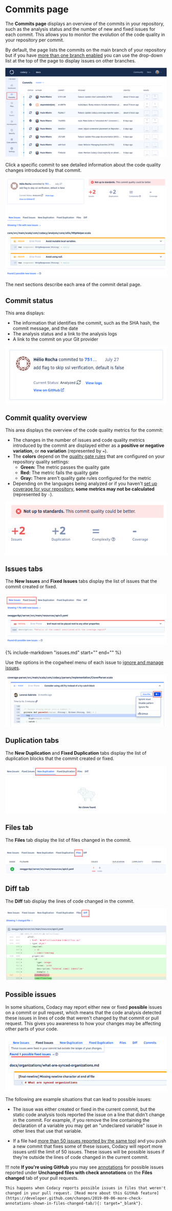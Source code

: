 # Commits page

The **Commits page** displays an overview of the commits in your repository, such as the analysis status and the number of new and fixed issues for each commit. This allows you to monitor the evolution of the code quality in your repository per commit.

By default, the page lists the commits on the main branch of your repository but if you have [more than one branch enabled](../repositories-configure/managing-branches.md) you can use the drop-down list at the top of the page to display issues on other branches.

![Commits page](images/commits.png)

Click a specific commit to see detailed information about the code quality changes introduced by that commit.

![Commit detail](images/commits-detail.png)

The next sections describe each area of the commit detail page.

## Commit status

This area displays:

-   The information that identifies the commit, such as the SHA hash, the commit message, and the date
-   The analysis status and a link to the analysis logs
-   A link to the commit on your Git provider

![Commit status](images/commits-detail-status.png)

## Commit quality overview

This area displays the overview of the code quality metrics for the commit:

-   The changes in the number of issues and code quality metrics introduced by the commit are displayed either as a **positive or negative variation**, or **no variation** (represented by `=`).
-   The **colors** depend on the [quality gate rules](../repositories-configure/adjusting-quality-settings.md) that are configured on your repository quality settings:
    -   **Green:** The metric passes the quality gate
    -   **Red:** The metric fails the quality gate
    -   **Gray:** There aren't quality gate rules configured for the metric
-   Depending on the languages being analyzed or if you haven't [set up coverage for your repository](../coverage-reporter/index.md), **some metrics may not be calculated** (represented by `-`).

![Commit quality overview](images/commits-detail-quality-overview.png)

## Issues tabs

The **New Issues** and **Fixed Issues** tabs display the list of issues that the commit created or fixed.

![New Issues and Fixed Issues tabs](images/commits-tab-issues.png)<!--TODO Replace screenshot?-->

{%
    include-markdown "issues.md"
    start="<!--issue-detail-start-->"
    end="<!--issue-detail-end-->"
%}

Use the options in the cogwheel menu of each issue to [ignore and manage issues](issues.md#ignoring-and-managing-issues).

![Expanded issue view](images/issues-menu.png)

## Duplication tabs

The **New Duplication** and **Fixed Duplication** tabs display the list of duplication blocks that the commit created or fixed.

<!--TODO Describe information displayed on the tab-->

![New Duplication and Fixed Duplication tabs](images/commits-tab-duplication.png)<!--TODO Replace screenshot-->

## Files tab

The **Files** tab display the list of files changed in the commit.

<!--TODO Describe information displayed on the tab-->

![Files tab](images/commits-tab-files.png)<!--TODO Replace screenshot?-->

## Diff tab

The **Diff** tab display the lines of code changed in the commit.

<!--TODO Describe information displayed on the tab-->

![Diff tab](images/commits-tab-diff.png)<!--TODO Replace screenshot?-->

## Possible issues

<!--NOTE
    Consider moving this section to a dedicated page under the FAQs-->

In some situations, Codacy may report either new or fixed **possible** issues on a commit or pull request, which means that the code analysis detected these issues in lines of code that weren't changed by that commit or pull request. This gives you awareness to how your changes may be affecting other parts of your code.

![Possible fixed issue in a commit](images/commits-possible-issues.png)

The following are example situations that can lead to possible issues:

-   The issue was either created or fixed in the current commit, but the static code analysis tools reported the issue on a line that didn't change in the commit. For example, if you remove the line containing the declaration of a variable you may get an "undeclared variable" issue in other lines that use that variable.

-   If a file had [more than 50 issues reported by the same tool](../faq/code-analysis/does-codacy-place-limits-on-the-code-analysis.md) and you push a new commit that fixes some of these issues, Codacy will report more issues until the limit of 50 issues. These issues will be possible issues if they're outside the lines of code changed in the current commit.

!!! note
    **If you're using GitHub** you may see [annotations](../repositories-configure/integrations/github-integration.md#annotations)  for possible issues reported under **Unchanged files with check annotations** on the **Files changed** tab of your pull requests.

    This happens when Codacy reports possible issues in files that weren't changed in your pull request. [Read more about this GitHub feature](https://developer.github.com/changes/2019-09-06-more-check-annotations-shown-in-files-changed-tab/){: target="_blank"}.
